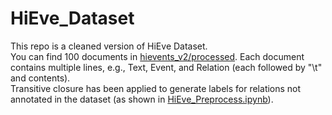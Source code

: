 # HiEve_Dataset
This repo is a cleaned version of HiEve Dataset.<br>
You can find 100 documents in <a href="https://github.com/why2011btv/HiEve_Dataset/tree/master/hievents_v2/processed">hievents_v2/processed</a>. Each document contains multiple lines, e.g., Text, Event, and Relation (each followed by "\t" and contents).<br>
Transitive closure has been applied to generate labels for relations not annotated in the dataset (as shown in <a href="https://github.com/why2011btv/HiEve_Dataset/blob/master/HiEve_Preprocess.ipynb">HiEve_Preprocess.ipynb</a>).



